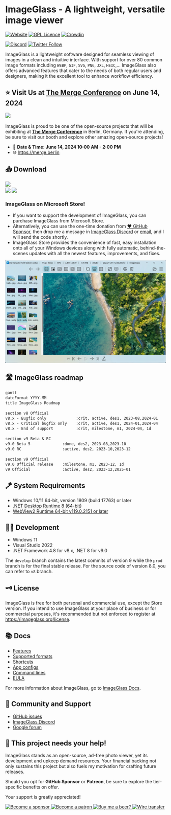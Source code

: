 ImageGlass - A lightweight, versatile image viewer
===


[![Website](https://img.shields.io/badge/www-imageglass.org-0099BC.svg?maxAge=3600&color=%233097B8)](https://imageglass.org)
[![GPL Licence](https://img.shields.io/badge/license-GPLv3-green.svg?maxAge=3600)](https://github.com/d2phap/ImageGlass/blob/master/LICENSE)
[![Crowdin](https://d322cqt584bo4o.cloudfront.net/imageglass/localized.svg)](https://crowdin.com/project/imageglass)

[![Discord](https://img.shields.io/discord/818852544859209748?label=chat&logo=discord&color=%233097B8&style=social)](https://discord.gg/tWjbynH2X8)
[![Twitter Follow](https://img.shields.io/twitter/follow/duongdieuphap?style=social)](https://twitter.com/duongdieuphap)


ImageGlass is a lightweight software designed for seamless viewing of images in a clean and intuitive interface. With support for over 80 common image formats including `WEBP`, `GIF`, `SVG`, `PNG`, `JXL`, `HEIC`,... ImageGlass also offers advanced features that cater to the needs of both regular users and designers, making it the excellent tool to enhance workflow efficiency.


## ⭐ Visit Us at [The Merge Conference](https://merge.berlin) on June 14, 2024
<img src="https://github.com/d2phap/ImageGlass/assets/3154213/4ce5ccc7-0964-4a8a-a6ab-71e49bd2f5bd" height="200" />

ImageGlass is proud to be one of the open-source projects that will be exhibiting at **[The Merge Conference](https://merge.berlin)** in Berlin, Germany. If you're attending, be sure to visit our booth and explore other amazing open-source projects!
- 📅 **Date & Time: June 14, 2024 10:00 AM - 2:00 PM**
- 🌐 https://merge.berlin


## 📥 Download
<a href="https://apps.microsoft.com/detail/9N33VZK3C7TH?launch=true&cid=GitHubRelease&mode=full">
  <img height="69" src="https://user-images.githubusercontent.com/3154213/197670614-b9ecc804-ebb2-44cc-88c3-5dd321564a51.svg" /></a>

<br/>
<a href="https://imageglass.org/download">
  <img src="https://img.shields.io/github/downloads/d2phap/imageglass/total?color=%232A7C91&label=total%20downloads&style=for-the-badge" /></a>
  
<a href="https://imageglass.org/download">
  <img src="https://img.shields.io/github/downloads/d2phap/imageglass/latest/total?color=%232A7C91&label=latest%20version&style=for-the-badge" /></a>


### ImageGlass on Microsoft Store!
- If you want to support the development of ImageGlass, you can purchase ImageGlass from Microsoft Store.
- Alternatively, you can use the one-time donation from [♥ GitHub Sponsor](https://github.com/sponsors/d2phap), then drop me a message in [ImageGlass Discord](https://discord.com/channels/818852544859209748/818852544859209751) or [email](https://imageglass.org/about), and I will send the code shortly.
- ImageGlass Store provides the convenience of fast, easy installation onto all of your Windows devices along with fully automatic, behind-the-scenes updates with all the newest features, improvements, and fixes.

<a href="https://www.imageglass.org/download" target="_blank" title="View screen shots">
<img src="https://raw.githubusercontent.com/ImageGlass/releases/main/screenshots/v9.0/9.0_b1.webp" alt="ImageGlass 9.0.11.25" width="640">
</a><br/>


## 🛣 ImageGlass roadmap
```mermaid
gantt
dateFormat YYYY-MM
title ImageGlass Roadmap

section v8 Official
v8.x - Bugfix only             :crit, active, des1, 2023-08,2024-01
v8.x - Critical bugfix only    :crit, active, des1, 2024-01,2024-04
v8.x - End of support          :crit, milestone, m1, 2024-04, 1d

section v9 Beta & RC
v9.0 Beta 5              :done, des2, 2023-08,2023-10
v9.0 RC                  :active, des2, 2023-10,2023-12

section v9 Official
v9.0 Official release    :milestone, m1, 2023-12, 1d
v9 Official              :active, des2, 2023-12,2025-01
```


## 🪁 System Requirements
- Windows 10/11 64-bit, version 1809 (build 17763) or later
- [.NET Desktop Runtime 8 (64-bit)](https://dotnet.microsoft.com/en-us/download/dotnet/8.0)
- [WebView2 Runtime 64-bit v119.0.2151 or later](https://developer.microsoft.com/en-us/microsoft-edge/webview2/#download-section)


## 👨‍💻 Development
- Windows 11
- Visual Studio 2022
- .NET Framework 4.8 for v8.x, .NET 8 for v9.0

The `develop` branch contains the latest commits of version 9 while the `prod` branch is for the final stable release. For the source code of version 8.0, you can refer to `v8` branch.


## 🗝️ License
ImageGlass is free for both personal and commercial use, except the Store version. If you intend to use ImageGlass at your place of business or for commercial purposes, it's recommended but not enforced to register at https://imageglass.org/license.


## 📚 Docs
- [Features](https://imageglass.org/docs/features)
- [Supported formats](https://imageglass.org/docs/supported-formats)
- [Shortcuts](https://imageglass.org/docs/ui-shortcuts-reference)
- [App configs](https://imageglass.org/docs/app-configs)
- [Command lines](https://imageglass.org/docs/command-line-utilities)
- [EULA](https://imageglass.org/license)

For more information about ImageGlass, go to [ImageGlass Docs](https://imageglass.org/docs).


## 🤼 Community and Support
- [GitHub issues](https://github.com/d2phap/ImageGlass/issues)
- [ImageGlass Discord](https://discord.io/imageglass)
- [Google forum](https://groups.google.com/forum/#!forum/imageglass)


## 💖 This project needs your help!
ImageGlass stands as an open-source, ad-free photo viewer, yet its development and upkeep demand resources. Your financial backing not only sustains this project but also fuels my motivation for crafting future releases.

Should you opt for **GitHub Sponsor** or **Patreon**, be sure to explore the tier-specific benefits on offer.

Your support is greatly appreciated!

<a href="https://github.com/sponsors/d2phap" target="_blank" title="Become a sponsor">
<img src="https://img.shields.io/badge/Github-@d2phap-24292e.svg?maxAge=3600&logo=github" height="30" alt="Become a sponsor">
</a>

<a href="https://www.patreon.com/d2phap" target="_blank" title="Become a patron">
<img src="https://img.shields.io/badge/Patreon-@d2phap%20-e85b46.svg?maxAge=3600&logo=patreon" height="30" alt="Become a patron">
</a>

<a href="https://www.paypal.me/d2phap" target="_blank" title="Buy me a beer?">
<img src="https://img.shields.io/badge/PayPal-Donate%20$10%20-0070ba.svg?maxAge=3600&logo=paypal" height="30" alt="Buy me a beer?">
</a>

<a href="https://donorbox.org/imageglass" target="_blank" title="Wire transfer">
<img src="https://img.shields.io/badge/DonorBox-@imageglass%20-005384.svg?maxAge=3600&logo=donorbox" height="30" alt="Wire transfer">
</a>

